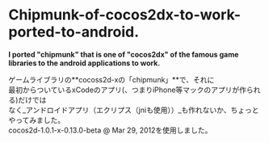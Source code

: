 Chipmunk-of-cocos2dx-to-work-ported-to-android.
=============================
**I  ported    "chipmunk"   that is one of  "cocos2dx"  of the famous game libraries to the android applications to work.**
  
ゲームライブラリの**cocoss2d-xの「chipmunk」**で、それに  
最初からついているxCodeのアプリ(、つまりiPhone等マックのアプリが作られる)だけでは  
なく_アンドロイドアプリ（エクリプス（jniも使用））_も作れないか、ちょっとやってみました。  
cocos2d-1.0.1-x-0.13.0-beta @ Mar 29, 2012を使用しました。